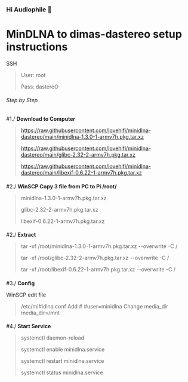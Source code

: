 ### Hi Audiophile 👋

# MinDLNA to dimas-dastereo  setup instructions

SSH
> User: root
> 
> Pass: dastereO

###### Step by Step

#1./ **Download to Computer**
> https://raw.githubusercontent.com/lovehifi/minidlna-dastereo/main/minidlna-1.3.0-1-armv7h.pkg.tar.xz
> 
> https://raw.githubusercontent.com/lovehifi/minidlna-dastereo/main/glibc-2.32-2-armv7h.pkg.tar.xz
> 
> https://raw.githubusercontent.com/lovehifi/minidlna-dastereo/main/libexif-0.6.22-1-armv7h.pkg.tar.xz
>
####
####
#2./ **WinSCP Copy 3 file from PC to Pi /root/**
> minidlna-1.3.0-1-armv7h.pkg.tar.xz
>
> glibc-2.32-2-armv7h.pkg.tar.xz
>
> libexif-0.6.22-1-armv7h.pkg.tar.xz
####
####
#2./ **Extract**
> tar -xf /root/minidlna-1.3.0-1-armv7h.pkg.tar.xz --overwrite -C /
> 
> tar -xf /root/glibc-2.32-2-armv7h.pkg.tar.xz --overwrite -C /
>
> tar -xf /root/libexif-0.6.22-1-armv7h.pkg.tar.xz --overwrite -C /
>

####
#3./ **Config**

WinSCP edit file
>  /etc/mi#idlna.conf
Add #
> #user=minidlna
Change media_dir
> media_dir=/mnt

####

####
#4./ **Start Service**

> systemctl daemon-reload
> 
> systemctl enable minidlna.service
> 
> systemctl restart minidlna.service
> 
> systemctl status minidlna.service
####
####
